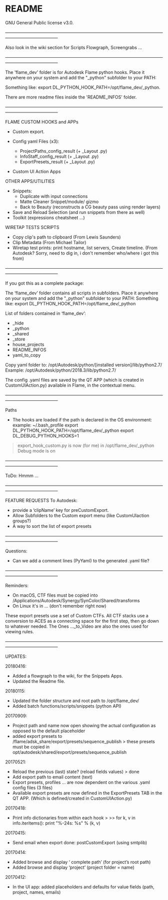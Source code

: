 # README
GNU General Public license v3.0.

————————————————————————————————————————————————

Also look in the wiki section for Scripts Flowgraph, Screengrabs ...

————————————————————————————————————————————————

The 'flame_dev' folder is for Autodesk Flame python hooks.
Place it anywhere on your system and add the "_python" subfolder to your PATH:

Something like: 
export DL_PYTHON_HOOK_PATH=/opt/flame_dev/_python.

There are more readme files inside the 'README_INFOS' folder.

————————————————————————————————————————————————

FLAME CUSTOM HOOKS and APPs
- Custom export.
- Config yaml Files (x3):
	- ProjectPaths_config_result (+ _Layout .py)
	- InfoStaff_config_result (+ _Layout .py)
	- ExportPresets_result (+ _Layout .py)

- Custom UI Action Apps

OTHER APPS/UTILITIES
- Snippets: 
	- Duplicate with input connections
	- Matte Cleaner Snippet/module/ gizmo
	- Back to Beauty (reconstructs a CG beauty pass using render layers)
- Save and Reload Selection (and run snippets from there as well)
- Toolkit (expressions cheatsheet ...)

WIRETAP TESTS SCRIPTS
- Copy clip's path to clipboard (From Lewis Saunders)
- Clip Metadata (From Michael Tailor)
- Wiretap test prints: print hostname, list servers, Create timeline. (From Autodesk? Sorry, need to dig in, i don't remember who/where i got this from)

————————————————————————————————————————————————

If you got this as a complete package:

The ‘flame_dev’ folder contains all scripts in subfolders.
Place it anywhere on your system and add the "_python" subfolder to your PATH:
Something like: 
export DL_PYTHON_HOOK_PATH=/opt/flame_dev/_python

List of folders contained in ‘flame_dev’:

- _hide
- _python
- _shared
- _store	
- house_projects
- README_INFOS
- yaml_to_copy


Copy yaml folder to:
/opt/Autodesk/python/[installed version]/lib/python2.7/
Example: /opt/Autodesk/python/2018.3/lib/python2.7/


The config .yaml files are saved by the QT APP (which is created in CustomUIAction.py) available in Flame, in the contextual menu.

————————————————————————————————————————————————

Paths

- The hooks are loaded if the path is declared in the OS environment: 
example:
~/.bash_profile
export DL_PYTHON_HOOK_PATH=/opt/flame_dev/_python
export DL_DEBUG_PYTHON_HOOKS=1

> export_hook_custom.py is now (for me) in /opt/flame_dev/_python
> Debug mode is on

————————————————————————————————————————————————

ToDo:
Hmmm ...

————————————————————————————————————————————————

FEATURE REQUESTS To Autodesk: 
- provide a ‘clipName’ key for preCustomExport.
- Allow Subfolders to the Custom export menu (like CustomUIaction groups?)
- A way to sort the list of export presets

————————————————————————————————————————————————

Questions:

- Can we add a comment lines (PyYaml) to the generated .yaml file?

————————————————————————————————————————————————

Reminders: 

- On macOS, CTF files must be copied into /Applications/Autodesk/Synergy/SynColor/Shared/transforms
- On Linux it's in ... (don't remember right now)

These export presets use a set of Custom CTFs. 
All CTF stacks use a conversion to ACES as a connecting space for the first step, then go down to whatever needed.
The Ones …_to_Video are also the ones used for viewing rules.

————————————————————————————————————————————————

UPDATES:

20180416:
- Added a flowgraph to the wiki, for the Snippets Apps. 
- Updated the Readme file.

20180115:
- Updated the folder structure and root path to /opt/flame_dev/
- Added batch functions/scripts/snippets (python API)

20170909:
- Project path and name now open showing the actual configuration as opposed to the default placeholder
- added export presets to /flame/adsk_share/export/presets/sequence_publish > these presets must be copied in opt/autodesk/shared/export/presets/sequence_publish

20170521:
- Reload the previous (last) state? (reload fields values) > done
- Add export path to email content (text)
- Export presets, profiles … are now dependent on the various .yaml config files (3 files)
- Available export presets are now defined in the ExportPresets TAB in the QT APP. (Which is defined/created in CustomUIAction.py)

20170418:
- Print info dictionaries from within each hook > >>
	for k, v in info.iteritems():
           	print "%-24s: %s" % (k, v)

20170415:
- Send email when export done: postCustomExport  (using smtplib)

20170414:
- Added browse and display ‘ complete path’ (for project’s root path)
- Added browse and display ‘project’  (project folder = name)

20170412:
- In the UI app: added placeholders and defaults for value fields (path, project, names, emails)
 



